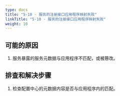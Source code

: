 ```yaml
---
type: docs
title: "5-10 - 服务的注册接口应用程序映射失败"
linkTitle: "5-10 - 服务的注册接口应用程序映射失败"
weight: 10
---
```


## 可能的原因

1. 服务暴露的服务元数据与应用程序不匹配，或被篡改。

## 排查和解决步骤

1. 检查配置中心的元数据内容是否与应用程序内的匹配。

<p style="margin-top: 3rem;"> </p>